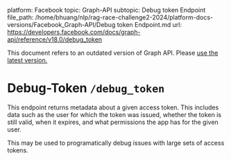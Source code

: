 platform: Facebook
topic: Graph-API
subtopic: Debug token Endpoint
file_path: /home/bhuang/nlp/rag-race-challenge2-2024/platform-docs-versions/Facebook_Graph-API/Debug token Endpoint.md
url: https://developers.facebook.com/docs/graph-api/reference/v18.0/debug_token

This document refers to an outdated version of Graph API. Please [use the latest version.](https://developers.facebook.com/docs/graph-api/reference/v19.0/debug_token)

# Debug-Token `/debug_token`

This endpoint returns metadata about a given access token. This includes data such as the user for which the token was issued, whether the token is still valid, when it expires, and what permissions the app has for the given user.

This may be used to programatically debug issues with large sets of access tokens.